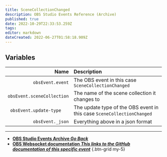 ```yaml
---
title: SceneCollectionChanged
description: OBS Studio Events Reference (Archive)
published: true
date: 2022-10-29T22:33:53.259Z
tags: 
editor: markdown
dateCreated: 2022-06-27T01:58:18.909Z
---
```


## Variables
Name | Description
----:|:------------
`obsEvent.event` | The OBS event in this case `SceneCollectionChanged`
`obsEvent.sceneCollection` | The name of the scene collection it changes to
`obsEvent.update-type	` | The update type of the OBS event in this case `SceneCollectionChanged`
`obsEvent._json` | Everything above in a json format
---

- [<i class="mdi mdi-chevron-left"></i>**OBS Studio Events Archive *Go Back***](/Broadcasters/OBS/Archive/Events)
- [<i class="mdi mdi-github"></i> **OBS Websocket documentation *This links to the GitHub documentation of this specific event***](https://github.com/obsproject/obs-websocket/blob/4.x-current/docs/generated/protocol.md#scenecollectionchanged)
{.btn-grid my-5}


